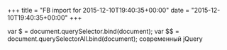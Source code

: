 +++
title = "FB import for 2015-12-10T19:40:35+00:00"
date = "2015-12-10T19:40:35+00:00"
+++

var $ = document.querySelector.bind(document);
var $$ = document.querySelectorAll.bind(document);
современный jQuery


